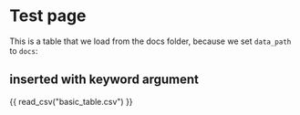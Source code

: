 # Test page

This is a table that we load from the docs folder, because we set `data_path` to `docs`:

## inserted with keyword argument

{{ read_csv("basic_table.csv") }}